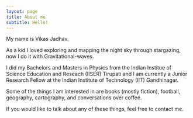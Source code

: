 ```yaml
---
layout: page
title: About me
subtitle: Hello!
---
```


My name is Vikas Jadhav.

As a kid I loved exploring and mapping the night sky through stargazing, now I do it with Gravitational-waves. 

I did my Bachelors and Masters in Physics from the Indian Institue of Science Education and Reseach (IISER) Tirupati and I am currently a Junior Research Fellow at the Indian Institute of Technology (IIT) Gandhinagar.

Some of the things I am interested in are books (mostly fiction), football, geography, cartography, and conversations over coffee.

If you would like to talk about any of these things, feel free to contact me.





